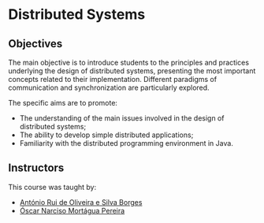 # Distributed Systems

## Objectives

The main objective is to introduce students to the principles and practices underlying the design of distributed systems, presenting the most important concepts related to their implementation. Different paradigms of communication and synchronization are particularly explored.

The specific aims are to promote:

- The understanding of the main issues involved in the design of distributed systems;
- The ability to develop simple distributed applications;
- Familiarity with the distributed programming environment in Java.

## Instructors

This course was taught by:

- [António Rui de Oliveira e Silva Borges](https://www.ua.pt/pt/p/10306540)
- [Óscar Narciso Mortágua Pereira](https://www.ua.pt/pt/p/10316501)

